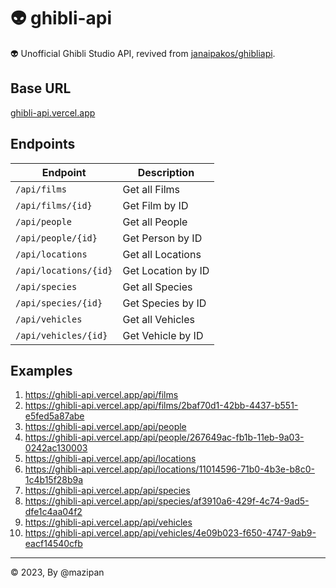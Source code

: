 # 👽 ghibli-api

👽 Unofficial Ghibli Studio API, revived from [janaipakos/ghibliapi](https://github.com/janaipakos/ghibliapi).

## Base URL

[ghibli-api.vercel.app](https://ghibli-api.vercel.app/)

## Endpoints

| Endpoint              | Description        |
| --------------------- | ------------------ |
| `/api/films`          | Get all Films      |
| `/api/films/{id}`     | Get Film by ID     |
| `/api/people`         | Get all People     |
| `/api/people/{id}`    | Get Person by ID   |
| `/api/locations`      | Get all Locations  |
| `/api/locations/{id}` | Get Location by ID |
| `/api/species`        | Get all Species    |
| `/api/species/{id}`   | Get Species by ID  |
| `/api/vehicles`       | Get all Vehicles   |
| `/api/vehicles/{id}`  | Get Vehicle by ID  |

## Examples

1. <https://ghibli-api.vercel.app/api/films>
1. <https://ghibli-api.vercel.app/api/films/2baf70d1-42bb-4437-b551-e5fed5a87abe>
1. <https://ghibli-api.vercel.app/api/people>
1. <https://ghibli-api.vercel.app/api/people/267649ac-fb1b-11eb-9a03-0242ac130003>
1. <https://ghibli-api.vercel.app/api/locations>
1. <https://ghibli-api.vercel.app/api/locations/11014596-71b0-4b3e-b8c0-1c4b15f28b9a>
1. <https://ghibli-api.vercel.app/api/species>
1. <https://ghibli-api.vercel.app/api/species/af3910a6-429f-4c74-9ad5-dfe1c4aa04f2>
1. <https://ghibli-api.vercel.app/api/vehicles>
1. <https://ghibli-api.vercel.app/api/vehicles/4e09b023-f650-4747-9ab9-eacf14540cfb>

---

© 2023, By @mazipan
